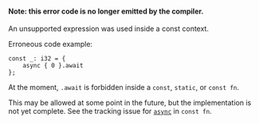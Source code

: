 #### Note: this error code is no longer emitted by the compiler.

An unsupported expression was used inside a const context.

Erroneous code example:

```ignore (removed error code)
const _: i32 = {
    async { 0 }.await
};
```

At the moment, `.await` is forbidden inside a `const`, `static`, or `const fn`.

This may be allowed at some point in the future, but the implementation is not
yet complete. See the tracking issue for [`async`] in `const fn`.

[`async`]: https://github.com/rust-lang/rust/issues/69431
